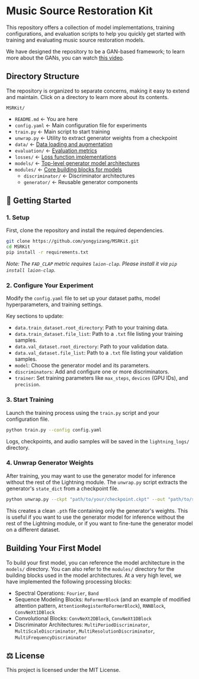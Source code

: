 # Music Source Restoration Kit 

This repository offers a collection of model implementations, training configurations, and evaluation scripts to help you quickly get started with training and evaluating music source restoration models.

We have designed the repository to be a GAN-based framework; to learn more about the GANs, you can watch [this video](https://www.youtube.com/watch?v=TpMIssRdhco).

## Directory Structure

The repository is organized to separate concerns, making it easy to extend and maintain. Click on a directory to learn more about its contents.

`MSRKit/`
- `README.md`                 <- You are here
- `config.yaml`               <- Main configuration file for experiments
- `train.py`                  <- Main script to start training
- `unwrap.py`                 <- Utility to extract generator weights from a checkpoint
- `data/`                     <- [Data loading and augmentation](./data/README.md)
- `evaluation/`               <- [Evaluation metrics](./evaluation/README.md)
- `losses/`                   <- [Loss function implementations](./losses/README.md)
- `models/`                   <- [Top-level generator model architectures](./models/README.md)
- `modules/`                  <- [Core building blocks for models](./modules/README.md)
     - `discriminator/`       <- Discriminator architectures
     - `generator/`           <- Reusable generator components

## 🚀 Getting Started

### 1. Setup

First, clone the repository and install the required dependencies.

```bash
git clone https://github.com/yongyizang/MSRKit.git
cd MSRKit
pip install -r requirements.txt
```

*Note: The `FAD_CLAP` metric requires `laion-clap`. Please install it via `pip install laion-clap`.*

### 2. Configure Your Experiment

Modify the `config.yaml` file to set up your dataset paths, model hyperparameters, and training settings.

Key sections to update:

  - `data.train_dataset.root_directory`: Path to your training data.
  - `data.train_dataset.file_list`: Path to a `.txt` file listing your training samples.
  - `data.val_dataset.root_directory`: Path to your validation data.
  - `data.val_dataset.file_list`: Path to a `.txt` file listing your validation samples.
  - `model`: Choose the generator model and its parameters.
  - `discriminators`: Add and configure one or more discriminators.
  - `trainer`: Set training parameters like `max_steps`, `devices` (GPU IDs), and `precision`.

### 3. Start Training

Launch the training process using the `train.py` script and your configuration file.

```bash
python train.py --config config.yaml
```

Logs, checkpoints, and audio samples will be saved in the `lightning_logs/` directory.

### 4. Unwrap Generator Weights

After training, you may want to use the generator model for inference without the rest of the Lightning module. The `unwrap.py` script extracts the generator's `state_dict` from a checkpoint file.

```bash
python unwrap.py --ckpt "path/to/your/checkpoint.ckpt" --out "path/to/save/generator.pth"
```

This creates a clean `.pth` file containing only the generator's weights. This is useful if you want to use the generator model for inference without the rest of the Lightning module, or if you want to fine-tune the generator model on a different dataset.

## Building Your First Model

To build your first model, you can reference the model architecture in the `models/` directory. You can also refer to the `modules/` directory for the building blocks used in the model architectures. At a very high level, we have implemented the following processing blocks:
- Spectral Operations: `Fourier`, `Band`
- Sequence Modeling Blocks: `RoFormerBlock` (and an example of modified attention pattern, `AttentionRegisterRoFormerBlock`), `RNNBlock`, `ConvNeXt1DBlock`
- Convolutional Blocks: `ConvNeXt2DBlock`, `ConvNeXt1DBlock`
- Discriminator Architectures: `MultiPeriodDiscriminator`, `MultiScaleDiscriminator`, `MultiResolutionDiscriminator`, `MultiFrequencyDiscriminator`

## ⚖️ License
This project is licensed under the MIT License.